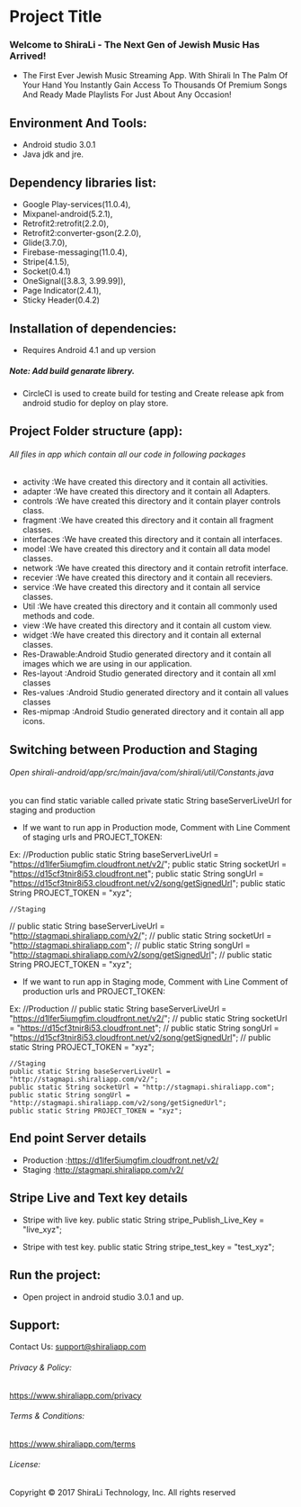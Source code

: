 # Project Title
### Welcome to ShiraLi - The Next Gen of Jewish Music Has Arrived!
- The First Ever Jewish Music Streaming App. With Shirali In The Palm Of Your Hand You Instantly Gain Access To Thousands Of Premium Songs And Ready Made Playlists For Just About Any Occasion!

## Environment And Tools:

  - Android studio 3.0.1
  - Java jdk and jre.

## Dependency libraries list:

- Google Play-services(11.0.4),
- Mixpanel-android(5.2.1),
- Retrofit2:retrofit(2.2.0),
- Retrofit2:converter-gson(2.2.0),
- Glide(3.7.0),
- Firebase-messaging(11.0.4),
- Stripe(4.1.5),
- Socket(0.4.1)
- OneSignal([3.8.3, 3.99.99]),
- Page Indicator(2.4.1),
- Sticky Header(0.4.2)

## Installation of dependencies:
- Requires Android 4.1 and up version

##### Note: Add build genarate librery.
-  CircleCI is used to create build for testing and Create release apk from android studio for deploy on play store.

## Project Folder structure (app):
###### All files in app which contain all our code in following packages

- activity    :We have created this directory and it contain all activities.
- adapter     :We have created this directory and it contain all Adapters.
- controls    :We have created this directory and it contain player controls class.
- fragment    :We have created this directory and it contain all fragment classes.
- interfaces  :We have created this directory and it contain all interfaces.
- model	      :We have created this directory and it contain all data model classes.
- network     :We have created this directory and it contain retrofit interface.
- recevier    :We have created this directory and it contain all receviers.
- service     :We have created this directory and it contain all service classes.
- Util	      :We have created this directory and it contain all commonly used methods and code.
- view        :We have created this directory and it contain all custom view.
- widget      :We have created this directory and it contain all external classes.
- Res-Drawable:Android Studio generated directory and it contain all images which we are using in our application.
- Res-layout  :Android Studio generated directory and it contain all xml classes
- Res-values  :Android Studio generated directory and it contain all values classes
- Res-mipmap  :Android Studio generated directory and it contain all app icons.

## Switching between Production and Staging
###### Open shirali-android/app/src/main/java/com/shirali/util/Constants.java 
you can find static variable called private static String baseServerLiveUrl for staging and production 
- If we want to run app in Production mode, Comment with Line Comment of staging urls and PROJECT_TOKEN:

Ex: //Production
    public static String baseServerLiveUrl = "https://d1lfer5iumgfim.cloudfront.net/v2/";
    public static String socketUrl = "https://d15cf3tnir8i53.cloudfront.net";
    public static String songUrl = "https://d15cf3tnir8i53.cloudfront.net/v2/song/getSignedUrl";
    public static String PROJECT_TOKEN = "xyz";

    //Staging
//  public static String baseServerLiveUrl = "http://stagmapi.shiraliapp.com/v2/";
//  public static String socketUrl = "http://stagmapi.shiraliapp.com";
//  public static String songUrl = "http://stagmapi.shiraliapp.com/v2/song/getSignedUrl";
//  public static String PROJECT_TOKEN = "xyz";

- If we want to run app in Staging mode, Comment with Line Comment of production urls and PROJECT_TOKEN:
 
Ex: //Production
//  public static String baseServerLiveUrl = "https://d1lfer5iumgfim.cloudfront.net/v2/";
//  public static String socketUrl = "https://d15cf3tnir8i53.cloudfront.net";
//  public static String songUrl = "https://d15cf3tnir8i53.cloudfront.net/v2/song/getSignedUrl";
//  public static String PROJECT_TOKEN = "xyz";

    //Staging
    public static String baseServerLiveUrl = "http://stagmapi.shiraliapp.com/v2/";
    public static String socketUrl = "http://stagmapi.shiraliapp.com";
    public static String songUrl = "http://stagmapi.shiraliapp.com/v2/song/getSignedUrl";
    public static String PROJECT_TOKEN = "xyz";

## End point Server details

- Production :https://d1lfer5iumgfim.cloudfront.net/v2/
- Staging    :http://stagmapi.shiraliapp.com/v2/

## Stripe Live and Text key details

- Stripe with live key.
     public static String stripe_Publish_Live_Key = "live_xyz";

- Stripe with test key.
     public static String stripe_test_key = "test_xyz";

## Run the project:

- Open project in android studio 3.0.1 and up.

## Support:
Contact Us: support@shiraliapp.com
###### Privacy & Policy:
https://www.shiraliapp.com/privacy
###### Terms & Conditions: 
https://www.shiraliapp.com/terms
###### License:
Copyright © 2017 ShiraLi Technology, Inc. All rights reserved
